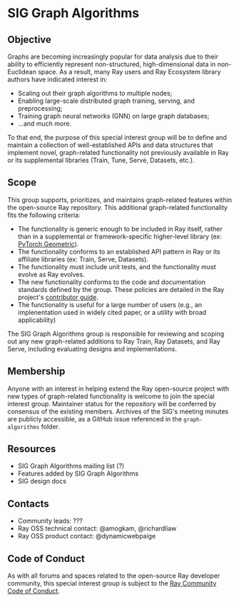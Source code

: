 # SIG Graph Algorithms

## Objective

Graphs are becoming increasingly popular for data analysis due to their ability to efficiently represent non-structured, high-dimensional data in non-Euclidean space. As a result, many Ray users and Ray Ecosystem library authors have indicated interest in: 

* Scaling out their graph algorithms to multiple nodes;
* Enabling large-scale distributed graph training, serving, and preprocessing; 
* Training graph neural networks (GNN) on large graph databases;
* ...and much more.

To that end, the purpose of this special interest group will be to define and maintain a collection of well-established APIs and data structures that implement novel, graph-related functionality not previously available in Ray or its supplemental libraries (Train, Tune, Serve, Datasets, etc.).

## Scope

This group supports, prioritizes, and maintains graph-related features within the open-source Ray repository. This additional graph-related functionality fits the following criteria:

* The functionality is generic enough to be included in Ray itself, rather than in a supplemental or framework-specific higher-level library (ex: [PyTorch Geometric](https://pytorch-geometric.readthedocs.io/en/latest/)).
* The functionality conforms to an established API pattern in Ray or its affiliate libraries (ex: Train, Serve, Datasets).
* The functionality must include unit tests, and the functionality must evolve as Ray evolves.
* The new functionality conforms to the code and documentation standards defined by the group. These policies are detailed in the Ray project's [contributor guide]().
* The functionality is useful for a large number of users (e.g., an implenentation used in widely cited paper, or a utility with broad applicability)

The SIG Graph Algorithms group is responsible for reviewing and scoping out any new graph-related additions to Ray Train, Ray Datasets, and Ray Serve, including evaluating designs and implementations.

## Membership

Anyone with an interest in helping extend the Ray open-source project with new types of graph-related functionality is welcome to join the special interest group. Maintainer status for the repository will be conferred by consensus of the existing members. Archives of the SIG's meeting minutes are publicly accessible, as a GitHub issue referenced in the `graph-algorithms` folder.

## Resources

* SIG Graph Algorithms mailing list (?)
* Features added by SIG Graph Algorithms
* SIG design docs 

## Contacts

* Community leads: ???
* Ray OSS technical contact: @amogkam, @richardliaw
* Ray OSS product contact: @dynamicwebpaige

## Code of Conduct

As with all forums and spaces related to the open-source Ray developer community, this special interest group is subject to the [Ray Community Code of Conduct](https://github.com/ray-project/community/blob/main/CODE_OF_CONDUCT.md).
